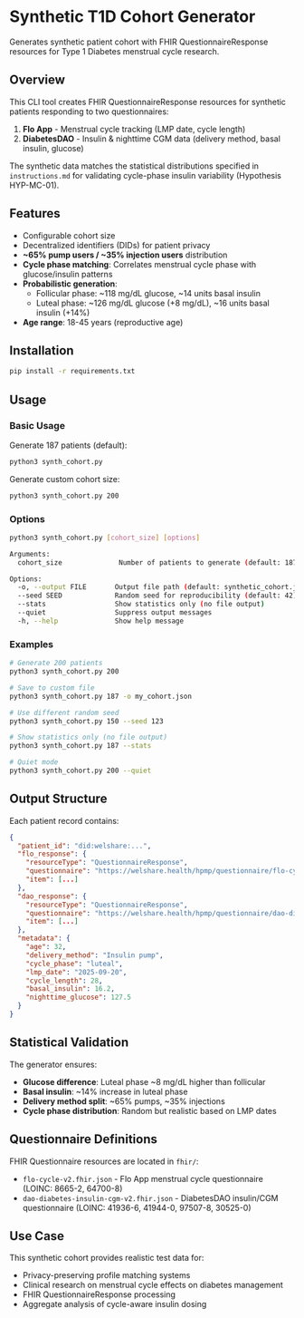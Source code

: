 # Synthetic T1D Cohort Generator

Generates synthetic patient cohort with FHIR QuestionnaireResponse resources for Type 1 Diabetes menstrual cycle research.

## Overview

This CLI tool creates FHIR QuestionnaireResponse resources for synthetic patients responding to two questionnaires:

1. **Flo App** - Menstrual cycle tracking (LMP date, cycle length)
2. **DiabetesDAO** - Insulin & nighttime CGM data (delivery method, basal insulin, glucose)

The synthetic data matches the statistical distributions specified in `instructions.md` for validating cycle-phase insulin variability (Hypothesis HYP-MC-01).

## Features

- Configurable cohort size
- Decentralized identifiers (DIDs) for patient privacy
- **~65% pump users / ~35% injection users** distribution
- **Cycle phase matching**: Correlates menstrual cycle phase with glucose/insulin patterns
- **Probabilistic generation**:
  - Follicular phase: ~118 mg/dL glucose, ~14 units basal insulin
  - Luteal phase: ~126 mg/dL glucose (+8 mg/dL), ~16 units basal insulin (+14%)
- **Age range**: 18-45 years (reproductive age)

## Installation

```bash
pip install -r requirements.txt
```

## Usage

### Basic Usage

Generate 187 patients (default):
```bash
python3 synth_cohort.py
```

Generate custom cohort size:
```bash
python3 synth_cohort.py 200
```

### Options

```bash
python3 synth_cohort.py [cohort_size] [options]

Arguments:
  cohort_size              Number of patients to generate (default: 187)

Options:
  -o, --output FILE       Output file path (default: synthetic_cohort.json)
  --seed SEED             Random seed for reproducibility (default: 42)
  --stats                 Show statistics only (no file output)
  --quiet                 Suppress output messages
  -h, --help              Show help message
```

### Examples

```bash
# Generate 200 patients
python3 synth_cohort.py 200

# Save to custom file
python3 synth_cohort.py 187 -o my_cohort.json

# Use different random seed
python3 synth_cohort.py 150 --seed 123

# Show statistics only (no file output)
python3 synth_cohort.py 187 --stats

# Quiet mode
python3 synth_cohort.py 200 --quiet
```

## Output Structure

Each patient record contains:

```json
{
  "patient_id": "did:welshare:...",
  "flo_response": {
    "resourceType": "QuestionnaireResponse",
    "questionnaire": "https://welshare.health/hpmp/questionnaire/flo-cycle-v2",
    "item": [...]
  },
  "dao_response": {
    "resourceType": "QuestionnaireResponse",
    "questionnaire": "https://welshare.health/hpmp/questionnaire/dao-diabetes-insulin-cgm-v2",
    "item": [...]
  },
  "metadata": {
    "age": 32,
    "delivery_method": "Insulin pump",
    "cycle_phase": "luteal",
    "lmp_date": "2025-09-20",
    "cycle_length": 28,
    "basal_insulin": 16.2,
    "nighttime_glucose": 127.5
  }
}
```

## Statistical Validation

The generator ensures:
- **Glucose difference**: Luteal phase ~8 mg/dL higher than follicular
- **Basal insulin**: ~14% increase in luteal phase
- **Delivery method split**: ~65% pumps, ~35% injections
- **Cycle phase distribution**: Random but realistic based on LMP dates

## Questionnaire Definitions

FHIR Questionnaire resources are located in `fhir/`:
- `flo-cycle-v2.fhir.json` - Flo App menstrual cycle questionnaire (LOINC: 8665-2, 64700-8)
- `dao-diabetes-insulin-cgm-v2.fhir.json` - DiabetesDAO insulin/CGM questionnaire (LOINC: 41936-6, 41944-0, 97507-8, 30525-0)

## Use Case

This synthetic cohort provides realistic test data for:
- Privacy-preserving profile matching systems
- Clinical research on menstrual cycle effects on diabetes management
- FHIR QuestionnaireResponse processing
- Aggregate analysis of cycle-aware insulin dosing
